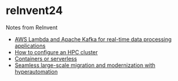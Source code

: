 # reInvent24
Notes from ReInvent

* [AWS Lambda and Apache Kafka for real-time data processing applications](lambda_kafka.md)
* [How to configure an HPC cluster](hpc.md)
* [Containers or serverless](containers_serverless.md)
* [Seamless large-scale migration and modernization with hyperautomation](hyperautomation.md)
